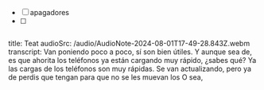 
- [ ] apagadores
- [ ] ```dg-audio-note 
title: Teat
audioSrc: /audio/AudioNote-2024-08-01T17-49-28.843Z.webm
transcript: Van poniendo poco a poco, sí son bien útiles. Y aunque sea de, es que ahorita los teléfonos ya están cargando muy rápido, ¿sabes qué? Ya las cargas de los teléfonos son muy rápidas. Se van actualizando, pero ya de perdis que tengan para que no se les muevan los O sea,
```
